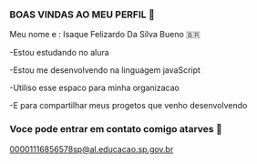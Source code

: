 ### BOAS VINDAS AO MEU PERFIL 🍞 

Meu nome e : Isaque Felizardo Da Silva Bueno 🇧🇷

-Estou estudando no alura 

-Estou me desenvolvendo na linguagem javaScript

-Utiliso esse espaco para minha organizacao 

-E para compartilhar meus progetos que venho desenvolvendo

### Voce pode entrar em contato comigo atarves 📧

00001116856578sp@al.educacao.sp.gov.br
